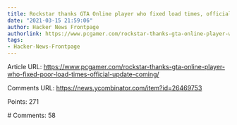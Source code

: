 ```yaml
---
title: Rockstar thanks GTA Online player who fixed load times, official update coming
date: "2021-03-15 21:59:06"
author: Hacker News Frontpage
authorlink: https://www.pcgamer.com/rockstar-thanks-gta-online-player-who-fixed-poor-load-times-official-update-coming/
tags:
- Hacker-News-Frontpage
---
```


<p>Article URL: <a href="https://www.pcgamer.com/rockstar-thanks-gta-online-player-who-fixed-poor-load-times-official-update-coming/">https://www.pcgamer.com/rockstar-thanks-gta-online-player-who-fixed-poor-load-times-official-update-coming/</a></p>
<p>Comments URL: <a href="https://news.ycombinator.com/item?id=26469753">https://news.ycombinator.com/item?id=26469753</a></p>
<p>Points: 271</p>
<p># Comments: 58</p>
